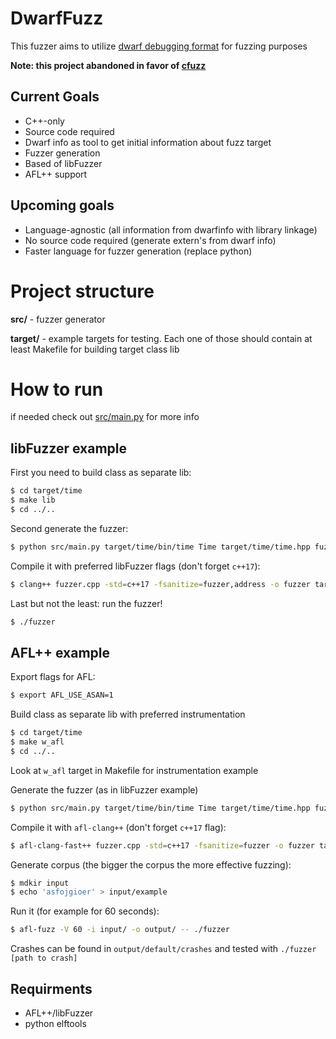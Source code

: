 # DwarfFuzz

This fuzzer aims to utilize [dwarf debugging format](https://dwarfstd.org/) for fuzzing purposes

**Note: this project abandoned in favor of [cfuzz](github.com/k0tran/cfuzz)**

## Current Goals

- C++-only
- Source code required
- Dwarf info as tool to get initial information about fuzz target
- Fuzzer generation
- Based of libFuzzer
- AFL++ support

## Upcoming goals

- Language-agnostic (all information from dwarfinfo with library linkage)
- No source code required (generate extern's from dwarf info)
- Faster language for fuzzer generation (replace python)

# Project structure

**src/** - fuzzer generator

**target/** - example targets for testing. Each one of those should contain at least Makefile for building target class lib

# How to run

if needed check out [src/main.py](gen/main.py) for more info

## libFuzzer example
First you need to build class as separate lib:
```bash
$ cd target/time
$ make lib
$ cd ../..
```

Second generate the fuzzer:
```bash
$ python src/main.py target/time/bin/time Time target/time/time.hpp fuzzer.cpp
```

Compile it with preferred libFuzzer flags (don't forget `c++17`):
```bash
$ clang++ fuzzer.cpp -std=c++17 -fsanitize=fuzzer,address -o fuzzer target/time/bin/time
```

Last but not the least: run the fuzzer!
```bash
$ ./fuzzer
```

## AFL++ example

Export flags for AFL:
```bash
$ export AFL_USE_ASAN=1
```

Build class as separate lib with preferred instrumentation
```bash
$ cd target/time
$ make w_afl
$ cd ../..
```
Look at `w_afl` target in Makefile for instrumentation example


Generate the fuzzer (as in libFuzzer example)
```bash
$ python src/main.py target/time/bin/time Time target/time/time.hpp fuzzer.cpp
```

Compile it with `afl-clang++` (don't forget `c++17` flag):
```bash
$ afl-clang-fast++ fuzzer.cpp -std=c++17 -fsanitize=fuzzer -o fuzzer target/time/bin/time
```

Generate corpus (the bigger the corpus the more effective fuzzing):
```bash
$ mdkir input
$ echo 'asfojgioer' > input/example
```

Run it (for example for 60 seconds):
```bash
$ afl-fuzz -V 60 -i input/ -o output/ -- ./fuzzer
```

Crashes can be found in `output/default/crashes` and tested with `./fuzzer [path to crash]`

## Requirments

- AFL++/libFuzzer
- python elftools
